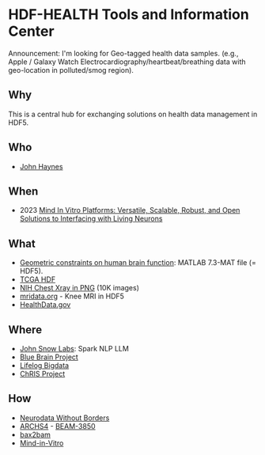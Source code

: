 # HDF-HEALTH Tools and Information Center

Announcement: I'm looking for Geo-tagged health data samples. (e.g., Apple / Galaxy Watch Electrocardiography/heartbeat/breathing data with geo-location in polluted/smog region).

## Why

This is a central hub for exchanging solutions on health data management in HDF5.


## Who
* [John Haynes](https://appliedsciences.nasa.gov/about/our-team/john-haynes)

## When
* 2023 [Mind In Vitro Platforms: Versatile, Scalable, Robust, and Open Solutions to Interfacing with Living Neurons](https://onlinelibrary.wiley.com/doi/10.1002/advs.202306826)

## What

* [Geometric constraints on human brain function](https://osf.io/xczmp/): MATLAB 7.3-MAT file (= HDF5).
* [TCGA HDF](https://zenodo.org/record/6977490#.ZCR0iC-B2Aw)
* [NIH Chest Xray in PNG](https://nihcc.app.box.com/v/ChestXray-NIHCC) (10K images)
* [mridata.org](http://mridata.org/list) - Knee MRI in HDF5
* [HealthData.gov](https://healthdata.gov/)

## Where

* [John Snow Labs](https://github.com/JohnSnowLabs/spark-nlp/blob/47bd96b60cb4790772f0b009ef48c4b44aeb5ae9/python/tensorflow/sddl/arguments.py#L50): Spark NLP LLM
* [Blue Brain Project](https://www.epfl.ch/research/domains/bluebrain/)
* [Lifelog Bigdata](http://www.bigdata-lifelog.kr/lifelog/find/distribute/dataList)
* [ChRIS Project](http://chrisproject.org)

## How

* [Neurodata Without Borders](https://www.nwb.org/nwb-software/)
* [ARCHS4](https://amp.pharm.mssm.edu/archs4/download.html) - [BEAM-3850](https://issues.apache.org/jira/browse/BEAM-3850)
* [bax2bam](https://github.com/pacificbiosciences/bax2bam/)
* [Mind-in-Vitro](https://miv-os.readthedocs.io/en/latest/)
